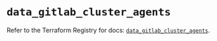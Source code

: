 # `data_gitlab_cluster_agents`

Refer to the Terraform Registry for docs: [`data_gitlab_cluster_agents`](https://registry.terraform.io/providers/gitlabhq/gitlab/17.1.0/docs/data-sources/cluster_agents).
